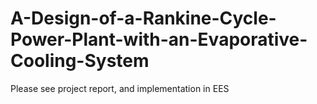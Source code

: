 # A-Design-of-a-Rankine-Cycle-Power-Plant-with-an-Evaporative-Cooling-System
Please see project report, and implementation in EES
